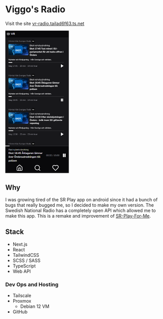 # Viggo's Radio

Visit the site [vr-radio.tailad6f63.ts.net](https://vr-radio.tailad6f63.ts.net/)

<img src="screenshots/feed-page.png" alt="Feed page screenshot" width="200"/>

## Why
I was growing tired of the SR Play app on android since it had a bunch of bugs that really bugged me, so I decided to make my own version. The Swedish National Radio has a completely open API which allowed me to make this app. This is a remake and improvement of [SR-Play-For-Me](https://github.com/viggoStrom/SR-Play-For-Me).

## Stack
- Next.js
- React
- TailwindCSS
- SCSS / SASS
- TypeScript
- Web API

### Dev Ops and Hosting
- Tailscale
- Proxmox
  - Debian 12 VM
- GitHub